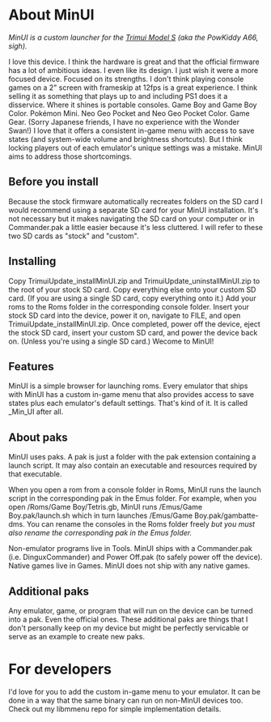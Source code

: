 # About MinUI

_MinUI is a custom launcher for the [Trimui Model S](http://www.trimui.com/) (aka the PowKiddy A66, sigh)._

I love this device. I think the hardware is great and that the official firmware has a lot of ambitious ideas. I even like its design. I just wish it were a more focused device. Focused on its strengths. I don't think playing console games on a 2" screen with frameskip at 12fps is a great experience. I think selling it as something that plays up to and including PS1 does it a disservice. Where it shines is portable consoles. Game Boy and Game Boy Color. Pokémon Mini. Neo Geo Pocket and Neo Geo Pocket Color. Game Gear. (Sorry Japanese friends, I have no experience with the Wonder Swan!) I love that it offers a consistent in-game menu with access to save states (and system-wide volume and brightness shortcuts). But I think locking players out of each emulator's unique settings was a mistake. MinUI aims to address those shortcomings. 

## Before you install

Because the stock firmware automatically recreates folders on the SD card I would recommend using a separate SD card for your MinUI installation. It's not necessary but it makes navigating the SD card on your computer or in Commander.pak a little easier because it's less cluttered. I will refer to these two SD cards as "stock" and "custom".

## Installing

Copy TrimuiUpdate_installMinUI.zip and TrimuiUpdate_uninstallMinUI.zip to the root of your stock SD card. Copy everything else onto your custom SD card. (If you are using a single SD card, copy everything onto it.) Add your roms to the Roms folder in the corresponding console folder. Insert your stock SD card into the device, power it on, navigate to FILE, and open TrimuiUpdate_installMinUI.zip. Once completed, power off the device, eject the stock SD card, insert your custom SD card, and power the device back on. (Unless you're using a single SD card.) Wecome to MinUI!

## Features

MinUI is a simple browser for launching roms. Every emulator that ships with MinUI has a custom in-game menu that also provides access to save states plus each emulator's default settings. That's kind of it. It is called _Min_UI after all.

## About paks

MinUI uses paks. A pak is just a folder with the pak extension containing a launch script. It may also contain an executable and resources required by that executable. 

When you open a rom from a console folder in Roms, MinUI runs the launch script in the corresponding pak in the Emus folder. For example, when you open /Roms/Game Boy/Tetris.gb, MinUI runs /Emus/Game Boy.pak/launch.sh which in turn launches /Emus/Game Boy.pak/gambatte-dms. You can rename the consoles in the Roms folder freely _but you must also rename the corresponding pak in the Emus folder._

Non-emulator programs live in Tools. MinUI ships with a Commander.pak (i.e. DinguxCommander) and Power Off.pak (to safely power off the device). Native games live in Games. MinUI does not ship with any native games.

## Additional paks

Any emulator, game, or program that will run on the device can be turned into a pak. Even the official ones. These additional paks are things that I don't personally keep on my device but might be perfectly servicable or serve as an example to create new paks. <!-- TODO: add link -->

# For developers

I'd love for you to add the custom in-game menu to your emulator. It can be done in a way that the same binary can run on non-MinUI devices too. Check out my libmmenu repo for simple implementation details. <!-- TODO: add link -->